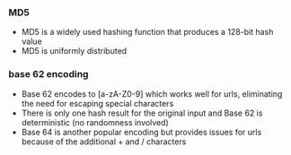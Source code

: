 ### MD5
* MD5 is a widely used hashing function that produces a 128-bit hash value
* MD5 is uniformly distributed

### base 62 encoding
* Base 62 encodes to [a-zA-Z0-9] which works well for urls, eliminating the need for escaping special characters
* There is only one hash result for the original input and Base 62 is deterministic (no randomness involved)
* Base 64 is another popular encoding but provides issues for urls because of the additional + and / characters
